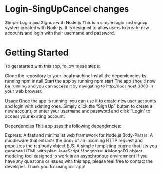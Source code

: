 # Login-SingUpCancel changes
Simple Login and Signup with Node.js
This is a simple login and signup system created with Node.js. It is designed to allow users to create new accounts and login with their username and password.

# Getting Started
To get started with this app, follow these steps:

Clone the repository to your local machine
Install the dependencies by running npm install
Start the app by running npm start
The app should now be running and you can access it by navigating to http://localhost:3000 in your web browser.

Usage
Once the app is running, you can use it to create new user accounts and login with existing ones. Simply click the “Sign Up” button to create a new account, or enter your username and password and click “Login” to access your existing account.

Dependencies
This app uses the following dependencies:

Express: A fast and minimalist web framework for Node.js
Body-Parser: A middleware that extracts the body of an incoming HTTP request and populates the req.body object
EJS: A simple templating engine that lets you generate HTML with plain JavaScript
Mongoose: A MongoDB object modeling tool designed to work in an asynchronous environment
If you have any questions or issues with this app, please feel free to contact the developer. Thank you for using our app!
